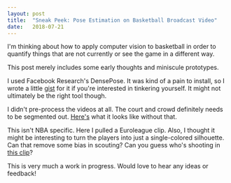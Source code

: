 ```yaml
---
layout: post
title:  "Sneak Peek: Pose Estimation on Basketball Broadcast Video"
date:   2018-07-21
---
```


I'm thinking about how to apply computer vision to basketball in order to quantify things that are not currently or see the game in a different way. 

This post merely includes some early thoughts and miniscule prototypes.

I used Facebook Research's DensePose. It was kind of a pain to install, so I wrote a little [gist](https://gist.github.com/canzhiye/af55bde2a0437c5e46997bb969024676) for it if you're interested in tinkering yourself. It might not ultimately be the right tool though.

I didn't pre-process the videos at all. The court and crowd definitely needs to be segmented out. [Here's](https://twitter.com/canzhiye/status/1012390885298864130) what it looks like without that.

This isn't NBA specific. Here I pulled a Euroleague clip. Also, I thought it might be interesting to turn the players into just a single-colored silhouette. Can that remove some bias in scouting? Can you guess who's shooting in [this clip](https://twitter.com/canzhiye/status/1020688241643671556)?  

This is very much a work in progress. Would love to hear any ideas or feedback!